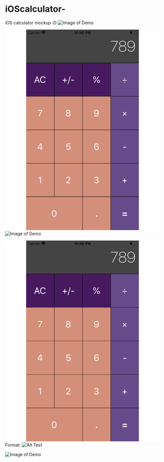 # iOScalculator-
iOS calculator mockup :D 
![Image of Demo](https://github.com/jamiekim-sh/iOScalculator-/fullyfunctionalCalculator.png)

![Image of Demo](/fullyfunctionalCalculator.png)
![Image of Demo](https://github.com/jamiekim-sh/iOScalculator-/fullyfunctionalCalculator.png)

![Image of Demo](/fullyfunctionalCalculator.png)
Format: ![Alt Text](url)

![Image of Demo](https://github.com/jamiekim-sh/iOScalculator-/fullyfunctionalCalculator.png)
